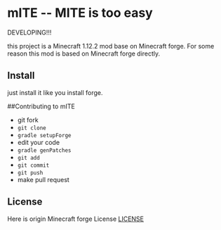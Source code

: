 # mITE -- MITE is too easy 

DEVELOPING!!! 

this project is a Minecraft 1.12.2 mod base on Minecraft forge. For some reason this mod is based on Minecraft forge directly. 

## Install

just install it like you install forge.

##Contributing to mITE

* git fork
* `git clone`
* `gradle setupForge`
* edit your code
* `gradle genPatches`
* `git add`
* `git commit`
* `git push`
* make pull request 


## License 

Here is origin Minecraft forge License [LICENSE](LICENSE.txt)
